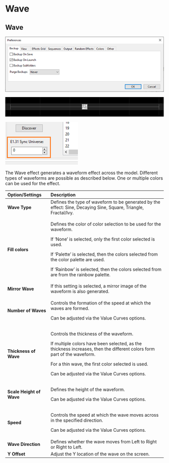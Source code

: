 # Wave

## Wave

![Icon](../../.gitbook/assets/image%20%28316%29.png)

![Sequencer Grid](../../.gitbook/assets/image%20%28626%29.png)

![](../../.gitbook/assets/image%20%28643%29.png)

The Wave effect generates a waveform effect across the model. Different types of waveforms are possible as described below. One or multiple colors can be used for the effect.

<table>
  <thead>
    <tr>
      <th style="text-align:left">Option/Settings</th>
      <th style="text-align:left">Description</th>
    </tr>
  </thead>
  <tbody>
    <tr>
      <td style="text-align:left"><b>Wave Type</b>
      </td>
      <td style="text-align:left">Defines the type of waveform to be generated by the effect: Sine, Decaying
        Sine, Square, Triangle, Fractal/Ivy.</td>
    </tr>
    <tr>
      <td style="text-align:left"><b>Fill colors</b>
      </td>
      <td style="text-align:left">
        <p>Defines the color of color selection to be used for the waveform.</p>
        <p>If &#x2018;None&#x2019; is selected, only the first color selected is
          used.</p>
        <p>If &#x2018;Palette&#x2019; is selected, then the colors selected from
          the color palette are used.</p>
        <p>If &#x2018;Rainbow&#x2019; is selected, then the colors selected from
          are from the rainbow palette.</p>
      </td>
    </tr>
    <tr>
      <td style="text-align:left"><b>Mirror Wave</b>
      </td>
      <td style="text-align:left">If this setting is selected, a mirror image of the waveform is also generated.</td>
    </tr>
    <tr>
      <td style="text-align:left"><b>Number of Waves</b>
      </td>
      <td style="text-align:left">
        <p>Controls the formation of the speed at which the waves are formed.</p>
        <p>Can be adjusted via the Value Curves options.</p>
      </td>
    </tr>
    <tr>
      <td style="text-align:left"><b>Thickness of Wave</b>
      </td>
      <td style="text-align:left">
        <p>Controls the thickness of the waveform.</p>
        <p>If multiple colors have been selected, as the thickness increases, then
          the different colors form part of the waveform.</p>
        <p>For a thin wave, the first color selected is used.</p>
        <p>Can be adjusted via the Value Curves options.</p>
      </td>
    </tr>
    <tr>
      <td style="text-align:left"><b>Scale Height of Wave</b>
      </td>
      <td style="text-align:left">
        <p>Defines the height of the waveform.</p>
        <p>Can be adjusted via the Value Curves options.</p>
      </td>
    </tr>
    <tr>
      <td style="text-align:left"><b>Speed</b>
      </td>
      <td style="text-align:left">
        <p>Controls the speed at which the wave moves across in the specified direction.</p>
        <p>Can be adjusted via the Value Curves options.</p>
      </td>
    </tr>
    <tr>
      <td style="text-align:left"><b>Wave Direction</b>
      </td>
      <td style="text-align:left">Defines whether the wave moves from Left to Right or Right to Left.</td>
    </tr>
    <tr>
      <td style="text-align:left"><b>Y Offset</b>
      </td>
      <td style="text-align:left">Adjust the Y location of the wave on the screen.</td>
    </tr>
  </tbody>
</table>